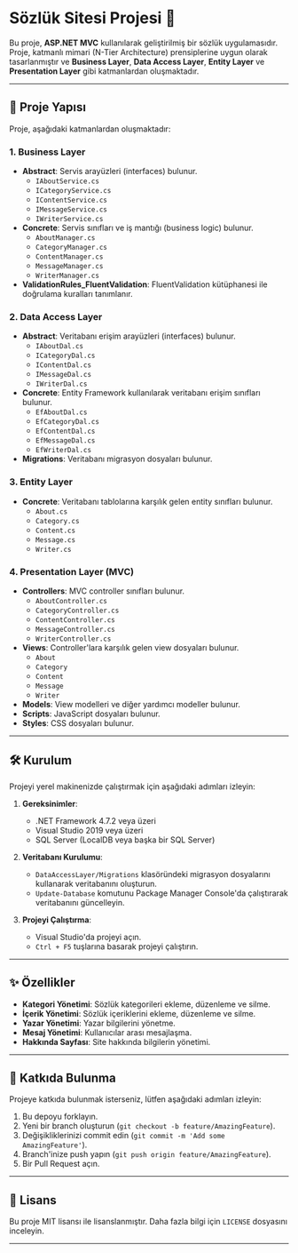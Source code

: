 # Sözlük Sitesi Projesi 📖

Bu proje, **ASP.NET MVC** kullanılarak geliştirilmiş bir sözlük uygulamasıdır. Proje, katmanlı mimari (N-Tier Architecture) prensiplerine uygun olarak tasarlanmıştır ve **Business Layer**, **Data Access Layer**, **Entity Layer** ve **Presentation Layer** gibi katmanlardan oluşmaktadır.

---

## 📂 Proje Yapısı

Proje, aşağıdaki katmanlardan oluşmaktadır:

### 1. **Business Layer**
- **Abstract**: Servis arayüzleri (interfaces) bulunur.
  - `IAboutService.cs`
  - `ICategoryService.cs`
  - `IContentService.cs`
  - `IMessageService.cs`
  - `IWriterService.cs`
- **Concrete**: Servis sınıfları ve iş mantığı (business logic) bulunur.
  - `AboutManager.cs`
  - `CategoryManager.cs`
  - `ContentManager.cs`
  - `MessageManager.cs`
  - `WriterManager.cs`
- **ValidationRules_FluentValidation**: FluentValidation kütüphanesi ile doğrulama kuralları tanımlanır.

### 2. **Data Access Layer**
- **Abstract**: Veritabanı erişim arayüzleri (interfaces) bulunur.
  - `IAboutDal.cs`
  - `ICategoryDal.cs`
  - `IContentDal.cs`
  - `IMessageDal.cs`
  - `IWriterDal.cs`
- **Concrete**: Entity Framework kullanılarak veritabanı erişim sınıfları bulunur.
  - `EfAboutDal.cs`
  - `EfCategoryDal.cs`
  - `EfContentDal.cs`
  - `EfMessageDal.cs`
  - `EfWriterDal.cs`
- **Migrations**: Veritabanı migrasyon dosyaları bulunur.

### 3. **Entity Layer**
- **Concrete**: Veritabanı tablolarına karşılık gelen entity sınıfları bulunur.
  - `About.cs`
  - `Category.cs`
  - `Content.cs`
  - `Message.cs`
  - `Writer.cs`

### 4. **Presentation Layer (MVC)**
- **Controllers**: MVC controller sınıfları bulunur.
  - `AboutController.cs`
  - `CategoryController.cs`
  - `ContentController.cs`
  - `MessageController.cs`
  - `WriterController.cs`
- **Views**: Controller'lara karşılık gelen view dosyaları bulunur.
  - `About`
  - `Category`
  - `Content`
  - `Message`
  - `Writer`
- **Models**: View modelleri ve diğer yardımcı modeller bulunur.
- **Scripts**: JavaScript dosyaları bulunur.
- **Styles**: CSS dosyaları bulunur.

---

## 🛠️ Kurulum

Projeyi yerel makinenizde çalıştırmak için aşağıdaki adımları izleyin:

1. **Gereksinimler**:
   - .NET Framework 4.7.2 veya üzeri
   - Visual Studio 2019 veya üzeri
   - SQL Server (LocalDB veya başka bir SQL Server)

2. **Veritabanı Kurulumu**:
   - `DataAccessLayer/Migrations` klasöründeki migrasyon dosyalarını kullanarak veritabanını oluşturun.
   - `Update-Database` komutunu Package Manager Console'da çalıştırarak veritabanını güncelleyin.

3. **Projeyi Çalıştırma**:
   - Visual Studio'da projeyi açın.
   - `Ctrl + F5` tuşlarına basarak projeyi çalıştırın.

---

## ✨ Özellikler

- **Kategori Yönetimi**: Sözlük kategorileri ekleme, düzenleme ve silme.
- **İçerik Yönetimi**: Sözlük içeriklerini ekleme, düzenleme ve silme.
- **Yazar Yönetimi**: Yazar bilgilerini yönetme.
- **Mesaj Yönetimi**: Kullanıcılar arası mesajlaşma.
- **Hakkında Sayfası**: Site hakkında bilgilerin yönetimi.

---

## 📝 Katkıda Bulunma

Projeye katkıda bulunmak isterseniz, lütfen aşağıdaki adımları izleyin:
1. Bu depoyu forklayın.
2. Yeni bir branch oluşturun (`git checkout -b feature/AmazingFeature`).
3. Değişikliklerinizi commit edin (`git commit -m 'Add some AmazingFeature'`).
4. Branch'inize push yapın (`git push origin feature/AmazingFeature`).
5. Bir Pull Request açın.

---

## 📜 Lisans

Bu proje MIT lisansı ile lisanslanmıştır. Daha fazla bilgi için `LICENSE` dosyasını inceleyin.

---
